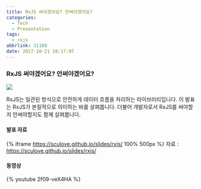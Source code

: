 ```yaml
---
title: RxJS 써야겠어요? 안써야겠어요?
categories:
  - Tech
  - Presentation
tags:
  - rxjs
abbrlink: 31160
date: 2017-10-21 18:17:07
---
```


### RxJS 써야겠어요? 안써야겠어요?
![](express.jpg)

RxJS는 일관된 방식으로 안전하게 데이터 흐름을 처리하는 라이브러리입니다.
이 발표는 RxJS가 본질적으로 의미하는 바를 살펴봅니다.
더불어 개발자로서 RxJS를 써야할지 안써야할지도 함께 살펴봅니다.

#### 발표 자료
{% iframe https://sculove.github.io/slides/rxjs/ 100% 500px %}
자료 : https://sculove.github.io/slides/rxjs/

#### 동영상
{% youtube 2f09-veX4HA %}